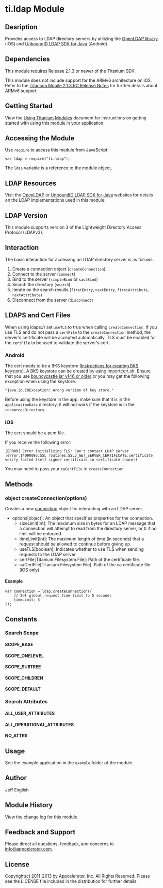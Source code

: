 # ti.ldap Module

## Desription

Provides access to LDAP directory servers by utilizing the [OpenLDAP library][openldap] (iOS) and [UnboundID LDAP SDK for Java][unboundid] (Android).

## Dependencies

This module requires Release 2.1.3 or newer of the Titanium SDK.

This module does not include support for the ARMv6 architecture on iOS. Refer to the [Titanium Mobile 2.1.3.RC Release Notes](http://docs.appcelerator.com/titanium/release-notes/?version=2.1.3.RC)
for further details about ARMv6 support.

## Getting Started

View the [Using Titanium Modules](http://docs.appcelerator.com/platform/latest/#!/guide/Using_Titanium_Modules) document for instructions on getting
started with using this module in your application.

## Accessing the Module

Use `require` to access this module from JavaScript:

	var ldap = require("ti.ldap");

The `ldap` variable is a reference to the module object.

## LDAP Resources

Visit the [OpenLDAP][openldap] or [UnboundID LDAP SDK for Java][unboundid] websites for details on the LDAP implementations used in this module.

## LDAP Version

This module supports version 3 of the Lightweight Directory Access Protocol (LDAPv3).

## Interaction

The basic interaction for accessing an LDAP directory server is as follows:

1. Create a connection object (`createConnection`)
2. Connect to the server (`connect`)
3. Bind to the server (`simpleBind` or `saslBind`)
4. Search the directory (`search`)
5. Iterate on the search results (`firstEntry`, `nextEntry`, `firstAttribute`, `nextAttribute`)
6. Disconnect from the server (`disconnect`)

## LDAPS and Cert Files

When using ldaps:// set `useTLS` to true when calling `createConnection`. If you use TLS and do not pass a `certFile` to the `createConnection` method, the server's certificate will be accepted automatically. TLS must be enabled for the `certFile` to be used to validate the server's cert.

### Android

The cert needs to be a BKS keystore ([Instructions for creating BKS keystore][bks.instructions]). A BKS keystore can be created by using [importcert.sh][importcert.sh]. Ensure that you use [bouncycastle jar v146 or older][bouncycastle.jar] or you may get the following exception when using the keystore.

    "java.io.IOException: Wrong version of key store."

Before using the keystore in the app, make sure that it is in the `applicationData` directory, it will not work if the keystore is in the `resourcesDirectory`.

### iOS

The cert should be a pem file. 

If you receive the following error:

    [ERROR] Error initializing TLS: Can't contact LDAP server (error:14090086:SSL routines:SSL3_GET_SERVER_CERTIFICATE:certificate verify failed (self signed certificate in certificate chain))

You may need to pass your `caCertFile` to `createConnection`.

## Methods

### object createConnection(options)
Creates a new [connection][ldap.connection] object for interacting with an LDAP server.

* options[object]: An object that specifies properties for the connection.
    * sizeLimit[int]: The maximum size in bytes for an LDAP message that a connection will attempt to read from the directory server, or 0 if no limit will be enforced.
    * timeLimit[int]: The maximum length of time (in seconds) that a request should be allowed to continue before giving up.
    * useTLS[boolean]: Indicates whether to use TLS when sending requests to the LDAP server
    * certFile[Titanium.Filesystem.File]: Path of the certificate file.
    * caCertFile[Titanium.Filesystem.File]: Path of the ca certificate file. (iOS only)

#### Example
	var connection = ldap.createConnection({
		// Set global request time limit to 5 seconds
		timeLimit: 5
	});

## Constants

### Search Scope

#### SCOPE\_BASE
#### SCOPE\_ONELEVEL
#### SCOPE\_SUBTREE
#### SCOPE\_CHILDREN
#### SCOPE\_DEFAULT

### Search Attributes

#### ALL\_USER\_ATTRIBUTES
#### ALL\_OPERATIONAL\_ATTRIBUTES
#### NO\_ATTRS

## Usage

See the example application in the `example` folder of the module.

## Author

Jeff English

## Module History

View the [change log](changelog.html) for this module.

## Feedback and Support

Please direct all questions, feedback, and concerns to [info@appcelerator.com](mailto:info@appcelerator.com?subject=ti.ldap%20Module).

## License

Copyright(c) 2011-2013 by Appcelerator, Inc. All Rights Reserved. Please see the LICENSE file included in the distribution for further details.

[openldap]: http://www.openldap.org/
[unboundid]: https://www.unboundid.com/products/ldap-sdk/
[ldap.connection]: connection.html
[bks.instructions]: http://nelenkov.blogspot.com/2011/12/using-custom-certificate-trust-store-on.html
[importcert.sh]: https://github.com/nelenkov/custom-cert-https
[bouncycastle.jar]: http://www.bouncycastle.org/download/bcprov-jdk15on-146.jar
